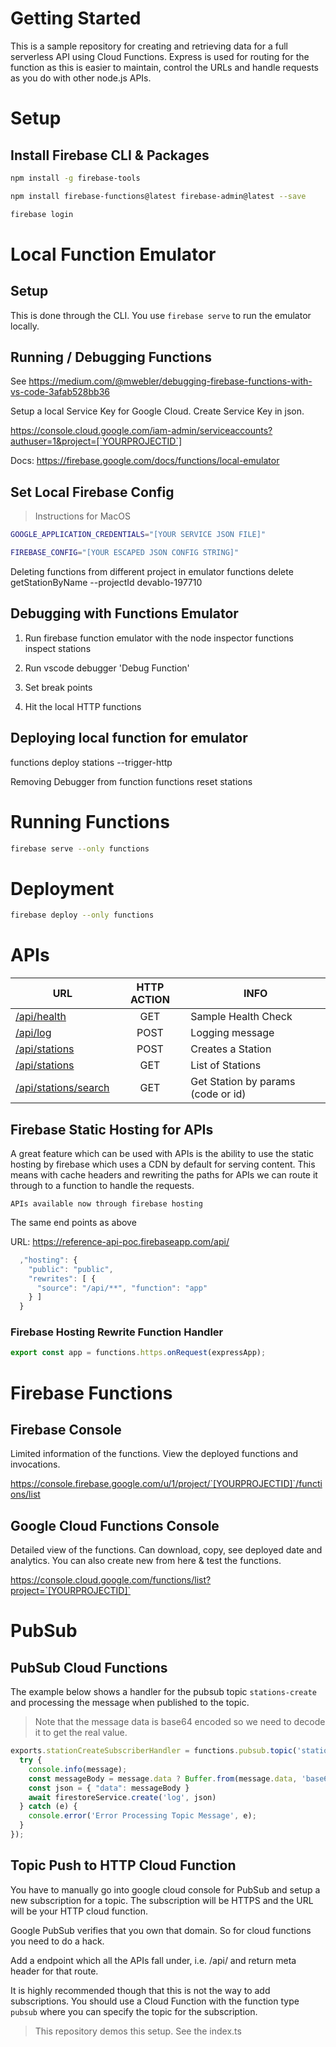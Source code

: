 # Getting Started

This is a sample repository for creating and retrieving data for a full serverless API using Cloud Functions. Express is used for routing for the function as this is easier to maintain, control the URLs and handle requests as you do with other node.js APIs.

# Setup

## Install Firebase CLI & Packages

```sh
npm install -g firebase-tools

npm install firebase-functions@latest firebase-admin@latest --save

firebase login
```

# Local Function Emulator

## Setup

This is done through the CLI. You use `firebase serve` to run the emulator locally.

## Running / Debugging Functions

See https://medium.com/@mwebler/debugging-firebase-functions-with-vs-code-3afab528bb36

Setup a local Service Key for Google Cloud. Create Service Key in json.

https://console.cloud.google.com/iam-admin/serviceaccounts?authuser=1&project=[`YOURPROJECTID`]

Docs: https://firebase.google.com/docs/functions/local-emulator

## Set Local Firebase Config

> Instructions for MacOS

``` sh
GOOGLE_APPLICATION_CREDENTIALS="[YOUR SERVICE JSON FILE]"

FIREBASE_CONFIG="[YOUR ESCAPED JSON CONFIG STRING]"
```

Deleting functions from different project in emulator
functions delete getStationByName --projectId devablo-197710

## Debugging with Functions Emulator

1. Run firebase function emulator with the node inspector
functions inspect stations

2. Run vscode debugger 'Debug Function'

3. Set break points

4. Hit the local HTTP functions

## Deploying local function for emulator
functions deploy stations --trigger-http

Removing Debugger from function
functions reset stations

# Running Functions

``` sh
firebase serve --only functions
```

#  Deployment

``` sh
firebase deploy --only functions
```

# APIs

| URL               | HTTP ACTION   | INFO      |
| ---               | :---:         | ---               |
| [/api/health]     | GET           | Sample Health Check  |
| [/api/log]        | POST          | Logging message  |
| [/api/stations]   | POST          | Creates a Station  |
| [/api/stations]   | GET           | List of Stations  |
| [/api/stations/search] | GET     | Get Station by params (code or id)  |

[/api/health]: https://us-central1-reference-api-poc.cloudfunctions.net/app/api/health
[/api/log]: https://us-central1-reference-api-poc.cloudfunctions.net/app/api/log
[/api/stations]: https://us-central1-reference-api-poc.cloudfunctions.net/app/api/stations
[/api/stations/search]: https://us-central1-reference-api-poc.cloudfunctions.net/app/api/stations/search

## Firebase Static Hosting for APIs

A great feature which can be used with APIs is the ability to use the static hosting by firebase which uses a CDN by default for serving content. This means with cache headers and rewriting the paths for APIs we can route it through to a function to handle the requests.

`APIs available now through firebase hosting`

The same end points as above

URL: https://reference-api-poc.firebaseapp.com/api/

``` js
  ,"hosting": {
    "public": "public",
    "rewrites": [ {
      "source": "/api/**", "function": "app"
    } ]
  }
```


### Firebase Hosting Rewrite Function Handler

``` js
export const app = functions.https.onRequest(expressApp);
```

# Firebase Functions

## Firebase Console
 
 Limited information of the functions. View the deployed functions and invocations.

 https://console.firebase.google.com/u/1/project/`[YOURPROJECTID]`/functions/list

 ## Google Cloud Functions Console

 Detailed view of the functions. Can download, copy, see deployed date and analytics. You can also create new from here & test the functions.

https://console.cloud.google.com/functions/list?project=`[YOURPROJECTID]`

# PubSub

## PubSub Cloud Functions

The example below shows a handler for the pubsub topic `stations-create` and processing the message when published to the topic.

> Note that the message data is base64 encoded so we need to decode it to get the real value.

``` js
exports.stationCreateSubscriberHandler = functions.pubsub.topic('stations-create').onPublish(async (message) => {
  try {
    console.info(message);
    const messageBody = message.data ? Buffer.from(message.data, 'base64').toString() : null;
    const json = { "data": messageBody }
    await firestoreService.create('log', json)
  } catch (e) {
    console.error('Error Processing Topic Message', e);
  }
});
```

## Topic Push to HTTP Cloud Function

You have to manually go into google cloud console for PubSub and setup a new subscription for a topic. The subscription will be HTTPS and the URL will be your HTTP cloud function.

Google PubSub verifies that you own that domain. So for cloud functions you need to do a hack.

Add a endpoint which all the APIs fall under, i.e. /api/ and return meta header for that route.

It is highly recommended though that this is not the way to add subscriptions. You should use a Cloud Function with the function type `pubsub` where you can specify the topic for the subscription.

> This repository demos this setup. See the index.ts